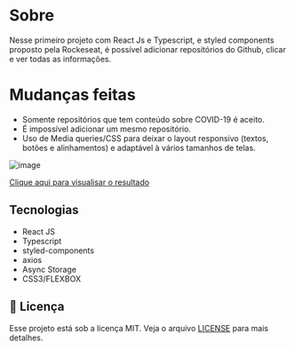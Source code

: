 # Sobre
Nesse primeiro projeto com React Js e Typescript, e styled components proposto pela Rockeseat, é possível adicionar repositórios do Github, clicar e ver todas as informações.

# Mudanças feitas
* Somente repositórios que tem conteúdo sobre COVID-19 é aceito.
* É impossível adicionar um mesmo repositório.
* Uso de Media queries/CSS para deixar o layout responsivo (textos, botões e alinhamentos) e adaptável à vários tamanhos de telas.


![image](https://user-images.githubusercontent.com/3237047/88602070-4f9af700-d048-11ea-822e-a584c16ec919.png)


[Clique aqui para visualisar o resultado](
https://youtu.be/DqZQz4HakZs)




## Tecnologias

- React JS
- Typescript
- styled-components
- axios
- Async Storage
- CSS3/FLEXBOX

## :memo: Licença

Esse projeto está sob a licença MIT. Veja o arquivo [LICENSE](LICENSE) para mais detalhes.


